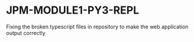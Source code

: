 # JPM-MODULE1-PY3-REPL

Fixing the broken typescript files in repository to make the web application output correctly
